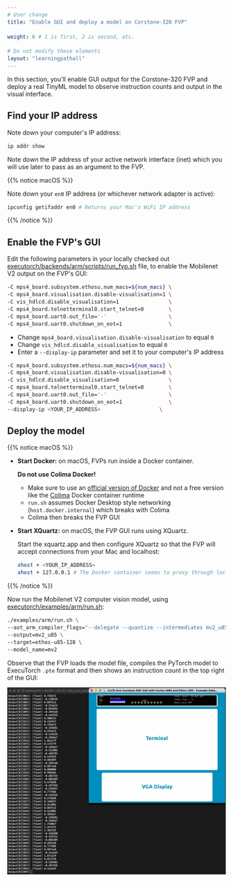 ```yaml
---
# User change
title: "Enable GUI and deploy a model on Corstone-320 FVP"

weight: 6 # 1 is first, 2 is second, etc.

# Do not modify these elements
layout: "learningpathall"
---
```


In this section, you'll enable GUI output for the Corstone-320 FVP and deploy a real TinyML model to observe instruction counts and output in the visual interface.

## Find your IP address

Note down your computer's IP address:
```bash
ip addr show 
```
Note down the IP address of your active network interface (inet) which you will use later to pass as an argument to the FVP.

{{% notice macOS %}}

Note down your `en0` IP address (or whichever network adapter is active):

```bash
ipconfig getifaddr en0 # Returns your Mac's WiFi IP address
```

{{% /notice %}}

## Enable the FVP's GUI

Edit the following parameters in your locally checked out [executorch/backends/arm/scripts/run_fvp.sh](https://github.com/pytorch/executorch/blob/d5fe5faadb8a46375d925b18827493cd65ec84ce/backends/arm/scripts/run_fvp.sh#L97-L102) file, to enable the Mobilenet V2 output on the FVP's GUI:

```bash
-C mps4_board.subsystem.ethosu.num_macs=${num_macs} \
-C mps4_board.visualisation.disable-visualisation=1 \
-C vis_hdlcd.disable_visualisation=1                \
-C mps4_board.telnetterminal0.start_telnet=0        \
-C mps4_board.uart0.out_file='-'                    \
-C mps4_board.uart0.shutdown_on_eot=1               \
```

- Change `mps4_board.visualisation.disable-visualisation` to equal `0`
- Change `vis_hdlcd.disable_visualisation` to equal `0`
- Enter a `--display-ip` parameter and set it to your computer's IP address

```bash
-C mps4_board.subsystem.ethosu.num_macs=${num_macs} \
-C mps4_board.visualisation.disable-visualisation=0 \
-C vis_hdlcd.disable_visualisation=0                \
-C mps4_board.telnetterminal0.start_telnet=0        \
-C mps4_board.uart0.out_file='-'                    \
-C mps4_board.uart0.shutdown_on_eot=1               \
--display-ip <YOUR_IP_ADDRESS>                   \
```

## Deploy the model

{{% notice macOS %}}

- **Start Docker:** on macOS, FVPs run inside a Docker container.

  **Do not use Colima Docker!**

  - Make sure to use an [official version of Docker](https://www.docker.com/products/docker-desktop/) and not a free version like the [Colima](https://github.com/abiosoft/colima?tab=readme-ov-file) Docker container runtime
  - `run.sh` assumes Docker Desktop style networking (`host.docker.internal`) which breaks with Colima
  - Colima then breaks the FVP GUI

- **Start XQuartz:** on macOS, the FVP GUI runs using XQuartz.

  Start the xquartz.app and then configure XQuartz so that the FVP will accept connections from your Mac and localhost:
  ```bash
  xhost + <YOUR_IP_ADDRESS>
  xhost + 127.0.0.1 # The Docker container seems to proxy through localhost
  ```
{{% /notice %}}

Now run the Mobilenet V2 computer vision model, using [executorch/examples/arm/run.sh](https://github.com/pytorch/executorch/blob/main/examples/arm/run.sh):
```bash
./examples/arm/run.sh \
--aot_arm_compiler_flags="--delegate --quantize --intermediates mv2_u85/ --debug --evaluate" \
--output=mv2_u85 \
--target=ethos-u85-128 \
--model_name=mv2
```

Observe that the FVP loads the model file, compiles the PyTorch model to ExecuTorch `.pte` format and then shows an instruction count in the top right of the GUI:

![Terminal and FVP output](./Terminal%20and%20FVP%20Output.jpg)
